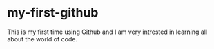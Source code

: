 # my-first-github
This is my first time using Github and I am very intrested in learning all about the world of code.
